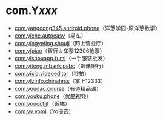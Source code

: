 # com.Y*xxx*

- [com.yangcong345.android.phone](./com.yangcong345.android.phone/readme.md)（洋葱学园-原洋葱数学）
- [com.yiche.autoeasy](./com.yiche.autoeasy/readme.md)（易车）
- [com.yingyeting.shouji](./com.yingyeting.shouji/readme.md)（网上营业厅）
- [com.yipiao](./com.yipiao/readme.md)（智行火车票12306抢票）
- [com.yishouapp.fumi](./com.yishouapp.fumi/readme.md)（一手服装批发）
- [com.yitong.mbank.psbc](./com.yitong.mbank.psbc/readme.md)（邮储银行）
- [com.yixia.videoeditor](./com.yixia.videoeditor/readme.md)（秒拍）
- [com.ylzinfo.chinahrss](./com.ylzinfo.chinahrss/readme.md)（掌上12333）
- [com.youdao.course](./com.youdao.course/readme.md)（有道精品课）
- [com.youku.phone](./com.youku.phone/readme.md)（优酷视频）
- [com.youqi.fjjf](./com.youqi.fjjf/readme.md)（饭橘）
- [com.yy.yomi](./com.yy.yomi/readme.md)（Yo语音）